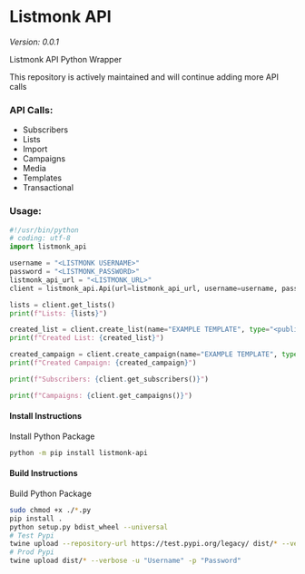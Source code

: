 # Listmonk API
*Version: 0.0.1*

Listmonk API Python Wrapper

This repository is actively maintained and will continue adding more API calls

### API Calls:
- Subscribers
- Lists
- Import
- Campaigns
- Media
- Templates
- Transactional

### Usage:

```python
#!/usr/bin/python
# coding: utf-8
import listmonk_api

username = "<LISTMONK USERNAME>"
password = "<LISTMONK_PASSWORD>"
listmonk_api_url = "<LISTMONK_URL>"
client = listmonk_api.Api(url=listmonk_api_url, username=username, password=password)

lists = client.get_lists()
print(f"Lists: {lists}")

created_list = client.create_list(name="EXAMPLE TEMPLATE", type="<public/private>", optin="<single/double>", tags=['<LIST TAG>'])
print(f"Created List: {created_list}")

created_campaign = client.create_campaign(name="EXAMPLE TEMPLATE", type="<public/private>", optin="<single/double>", tags=['<LIST TAG>'])
print(f"Created Campaign: {created_campaign}")

print(f"Subscribers: {client.get_subscribers()}")

print(f"Campaigns: {client.get_campaigns()}")
```

#### Install Instructions
Install Python Package

```bash
python -m pip install listmonk-api
```

#### Build Instructions
Build Python Package

```bash
sudo chmod +x ./*.py
pip install .
python setup.py bdist_wheel --universal
# Test Pypi
twine upload --repository-url https://test.pypi.org/legacy/ dist/* --verbose -u "Username" -p "Password"
# Prod Pypi
twine upload dist/* --verbose -u "Username" -p "Password"
```
